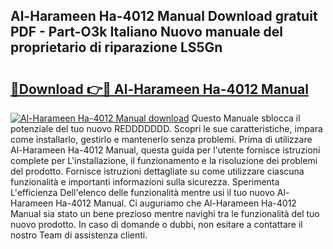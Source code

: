 ## Al-Harameen Ha-4012 Manual Download gratuit PDF - Part-O3k Italiano Nuovo manuale del proprietario di riparazione LS5Gn

# <h2><a href="http://dffqxl2.blite.top/?on=Al-Harameen+Ha-4012+Manual">🔗Download 👉🔴 Al-Harameen Ha-4012 Manual</a></h2>

[![Al-Harameen Ha-4012 Manual download](https://i.imgur.com/lujVjoI.png)](http://dffqxl2.blite.top/?on=Al-Harameen+Ha-4012+Manual)
Questo Manuale sblocca il potenziale del tuo nuovo REDDDDDDD. Scopri le sue caratteristiche, impara come installarlo, gestirlo e mantenerlo senza problemi. Prima di utilizzare Al-Harameen Ha-4012 Manual, questa guida per l'utente fornisce istruzioni complete per L'installazione, il funzionamento e la risoluzione dei problemi del prodotto. Fornisce istruzioni dettagliate su come utilizzare ciascuna funzionalità e importanti informazioni sulla sicurezza. Sperimenta L'efficienza Dell'elenco delle funzionalità mentre usi il tuo nuovo Al-Harameen Ha-4012 Manual. Ci auguriamo che Al-Harameen Ha-4012 Manual sia stato un bene prezioso mentre navighi tra le funzionalità del tuo nuovo prodotto. In caso di domande o dubbi, non esitare a contattare il nostro Team di assistenza clienti.
